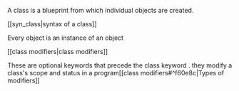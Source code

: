 A class is a blueprint from which individual objects are created.

[[syn_class|syntax of a class]]

Every object is an instance of an object

[[class modifiers|class modifiers]] 

These are optional keywords that precede the class keyword . they modify a class's scope and status in a program[[class modifiers#^f60e8c|Types of modifiers]]


